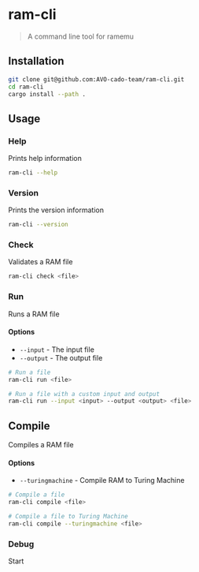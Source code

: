 # ram-cli
> A command line tool for ramemu

## Installation
```bash
git clone git@github.com:AVO-cado-team/ram-cli.git
cd ram-cli
cargo install --path .
```

## Usage
### Help
Prints help information
```bash
ram-cli --help
```

### Version
Prints the version information
```bash
ram-cli --version
```

### Check
Validates a RAM file
```bash
ram-cli check <file>
```

### Run
Runs a RAM file
#### Options
- `--input` - The input file
- `--output` - The output file

```bash
# Run a file
ram-cli run <file>

# Run a file with a custom input and output
ram-cli run --input <input> --output <output> <file>
```

## Compile
Compiles a RAM file
#### Options
- `--turingmachine` - Compile RAM to Turing Machine
```bash
# Compile a file
ram-cli compile <file>

# Compile a file to Turing Machine
ram-cli compile --turingmachine <file>
```

### Debug
Start 